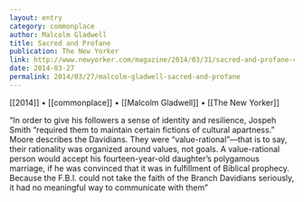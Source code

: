 ```yaml
---
layout: entry
category: commonplace
author: Malcolm Gladwell
title: Sacred and Profane
publication: The New Yorker
link: http://www.newyorker.com/magazine/2014/03/31/sacred-and-profane-4
date: 2014-03-27
permalink: 2014/03/27/malcolm-gladwell-sacred-and-profane
---
```


[[2014]] • [[commonplace]] • [[Malcolm Gladwell]] • [[The New Yorker]]

“In order to give his followers a sense of identity and resilience, Jospeh Smith “required them to maintain certain fictions of cultural apartness.” Moore describes the Davidians. They were “value-rational”—that is to say, their rationality was organized around values, not goals. A value-rational person would accept his fourteen-year-old daughter’s polygamous marriage, if he was convinced that it was in fulfillment of Biblical prophecy. Because the F.B.I. could not take the faith of the Branch Davidians seriously, it had no meaningful way to communicate with them”
